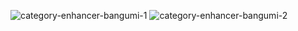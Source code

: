 ![category-enhancer-bangumi-1](/img/category-enhancer-bangumi-1.png)
![category-enhancer-bangumi-2](/img/category-enhancer-bangumi-2.png)